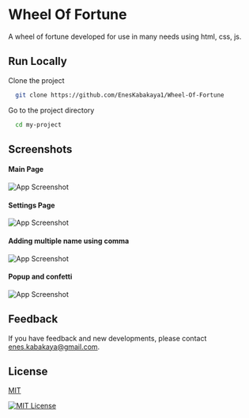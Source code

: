 
# Wheel Of Fortune

A wheel of fortune developed for use in many needs using html, css, js.

## Run Locally

Clone the project

```bash
  git clone https://github.com/EnesKabakaya1/Wheel-Of-Fortune
```

Go to the project directory

```bash
  cd my-project
```
## Screenshots

#### Main Page
![App Screenshot](https://i.imgur.com/3V0K4qy.png)

#### Settings Page
![App Screenshot](https://i.imgur.com/BAfiOzC.png)

#### Adding multiple name using comma
![App Screenshot](https://i.imgur.com/miQpQut.png)

#### Popup and confetti
![App Screenshot](https://i.imgur.com/M4jjkQp.png)


## Feedback

If you have feedback and new developments, please contact enes.kabakaya@gmail.com.


## License

[MIT](https://choosealicense.com/licenses/mit/)


[![MIT License](https://img.shields.io/badge/License-MIT-green.svg)](https://choosealicense.com/licenses/mit/)


